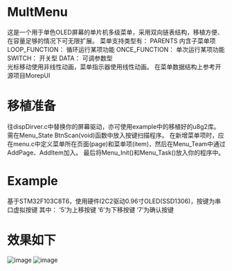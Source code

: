 # MultMenu
这是一个用于单色OLED屏幕的单片机多级菜单，采用双向链表结构，移植方便、在容量足够的情况下可无限扩展。
菜单支持类型有：
PARENTS  内含子菜单项
LOOP_FUNCTION： 循环运行某项功能
ONCE_FUNCTION：  单次运行某项功能
SWITCH：  开关型
DATA：  可调参数型  
光标移动使用非线性动画，菜单指示器使用线性动画。
在菜单数据结构上参考开源项目MorepUI
# 移植准备
往dispDirver.c中替换你的屏幕驱动，亦可使用example中的移植好的u8g2库。
需在Menu_State BtnScan(void)函数中放入按键扫描程序。
在新增菜单项时，应在menu.c中定义菜单所在页面(page)和菜单项(item)，然后在Menu_Team中通过AddPage、AddItem加入。
最后将Menu_Init()和Menu_Task()放入你的程序中。
# Example
基于STM32F103C8T6，使用硬件I2C2驱动0.96寸OLED(SSD1306)，按键为串口虚拟按键
其中：
‘5’为上移按键
‘6’为下移按键
‘7’为确认按键
# 效果如下
![image](https://github.com/JFeng-Z/MultMenu/blob/master/Image/img1.png)
![image](https://github.com/JFeng-Z/MultMenu/blob/master/Image/img2.png)
